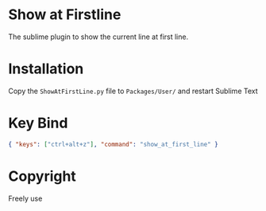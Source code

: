 Show at Firstline
=================

The sublime plugin to show the current line at first line.


# Installation
Copy the `ShowAtFirstLine.py` file to `Packages/User/` and restart Sublime Text

# Key Bind
```json
{ "keys": ["ctrl+alt+z"], "command": "show_at_first_line" }
```

# Copyright
Freely use